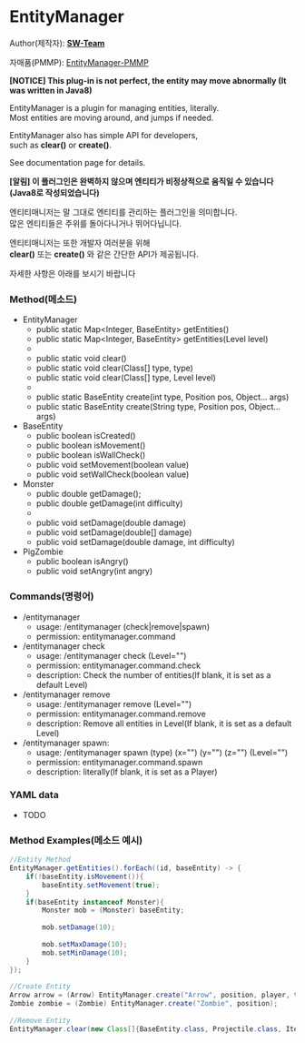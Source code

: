 # EntityManager   
  
Author(제작자): **[SW-Team](https://github.com/SW-Team)**  
  
자매품(PMMP): [EntityManager-PMMP](https://github.com/EntityManager)
  
**[NOTICE] This plug-in is not perfect, the entity may move abnormally (It was written in Java8)**
  
EntityManager is a plugin for managing entities, literally.  
Most entities are moving around, and jumps if needed.  
  
EntityManager also has simple API for developers,  
such as **clear()** or **create()**.  
  
See documentation page for details.  
  
**[알림] 이 플러그인은 완벽하지 않으며 엔티티가 비정상적으로 움직일 수 있습니다 (Java8로 작성되었습니다)**  
  
엔티티매니저는 말 그대로 엔티티를 관리하는 플러그인을 의미합니다.  
많은 엔티티들은 주위를 돌아다니거나 뛰어다닙니다.  

엔티티매니저는 또한 개발자 여러분을 위해  
**clear()** 또는 **create()** 와 같은 간단한 API가 제공됩니다.  
  
자세한 사항은 아래를 보시기 바랍니다

### Method(메소드)
  * EntityManager
    * public static Map<Integer, BaseEntity> getEntities()
    * public static Map<Integer, BaseEntity> getEntities(Level level)
    * 
    * public static void clear()
    * public static void clear(Class[] type, type)
    * public static void clear(Class[] type, Level level)
    * 
    * public static BaseEntity create(int type, Position pos, Object... args)
    * public static BaseEntity create(String type, Position pos, Object... args)
  * BaseEntity
    * public boolean isCreated()
    * public boolean isMovement()
    * public boolean isWallCheck()
    * public void setMovement(boolean value)
    * public void setWallCheck(boolean value)
  * Monster
    * public double getDamage();
    * public double getDamage(int difficulty)
    * 
    * public void setDamage(double damage)
    * public void setDamage(double[] damage)
    * public void setDamage(double damage, int difficulty)
  * PigZombie
    * public boolean isAngry()
    * public void setAngry(int angry)
  
### Commands(명령어)
  * /entitymanager
    * usage: /entitymanager (check|remove|spawn)
    * permission: entitymanager.command
  * /entitymanager check
    * usage: /entitymanager check (Level="")
    * permission: entitymanager.command.check
    * description: Check the number of entities(If blank, it is set as a default Level)
  * /entitymanager remove
    * usage: /entitymanager remove (Level="")
    * permission: entitymanager.command.remove
    * description: Remove all entities in Level(If blank, it is set as a default Level)
  * /entitymanager spawn:
    * usage: /entitymanager spawn (type) (x="") (y="") (z="") (Level="")
    * permission: entitymanager.command.spawn
    * description: literally(If blank, it is set as a Player)

### YAML data
  * TODO

### Method Examples(메소드 예시)
``` java  
//Entity Method  
EntityManager.getEntities().forEach((id, baseEntity) -> {  
    if(!baseEntity.isMovement()){  
        baseEntity.setMovement(true);  
    }  
    if(baseEntity instanceof Monster){
        Monster mob = (Monster) baseEntity;
        
        mob.setDamage(10);
          
        mob.setMaxDamage(10);  
        mob.setMinDamage(10);  
    }  
});  
  
//Create Entity  
Arrow arrow = (Arrow) EntityManager.create("Arrow", position, player, true);
Zombie zombie = (Zombie) EntityManager.create("Zombie", position);  
  
//Remove Entity  
EntityManager.clear(new Class[]{BaseEntity.class, Projectile.class, Item.class});  
```
